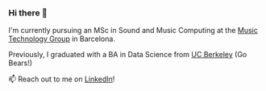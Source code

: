### Hi there 👋

<!--
**arhanv/arhanv** is a ✨ _special_ ✨ repository because its `README.md` (this file) appears on your GitHub profile.

Here are some ideas to get you started:

- 🔭 I’m currently working on ...
- 🌱 I’m currently learning ...
- 👯 I’m looking to collaborate on ...
- 🤔 I’m looking for help with ...
- 💬 Ask me about ...
- 📫 How to reach me: ...
- 😄 Pronouns: ...
- ⚡ Fun fact: ...
-->

I'm currently pursuing an MSc in Sound and Music Computing at the [Music Technology Group](https://www.upf.edu/web/mtg) in Barcelona.

Previously, I graduated with a BA in Data Science from [UC Berkeley](https://cdss.berkeley.edu/) (Go Bears!)

📫 Reach out to me on [LinkedIn](https://www.linkedin.com/in/arhanv/)!
